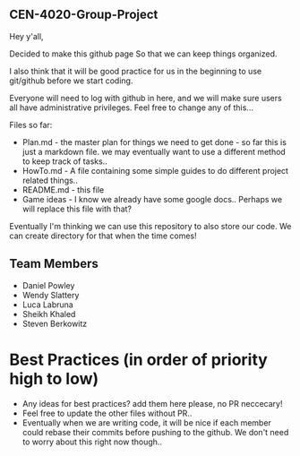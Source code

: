 ## CEN-4020-Group-Project

Hey y'all, 

Decided to make this github page So that we can keep things organized.

I also think that it will be good practice for us in the beginning to use git/github before we start coding. 

Everyone will need to log with github in here, and we will make sure users all have administrative privileges.
Feel free to change any of this... 

Files so far: 
* Plan.md - the master plan for things we need to get done
        - so far this is just a  markdown file. we may eventually want to use 
        a different method to keep track of tasks..
* HowTo.md - A file containing some simple guides to do different project related things..
* README.md - this file
* Game ideas - I know we already have some google docs.. Perhaps we will replace this file with that?

Eventually I'm thinking we can use this repository to also store our code. We can create directory for that when the time comes!



## Team Members

* Daniel Powley
* Wendy Slattery
* Luca Labruna
* Sheikh Khaled
* Steven Berkowitz

# Best Practices (in order of priority high to low)
 * Any ideas for best practices? add them here please, no PR neccecary!
 * Feel free to update the other files without PR..
 * Eventually when we are writing  code, it will be nice if each member could rebase their commits before pushing to the github. We don't need to worry about this right now though..


